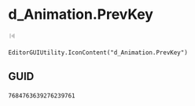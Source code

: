# d_Animation.PrevKey
![](/img/d_Animation.PrevKey.png)

``` CSharp
EditorGUIUtility.IconContent("d_Animation.PrevKey")
```
## GUID
```
7684763639276239761
```
